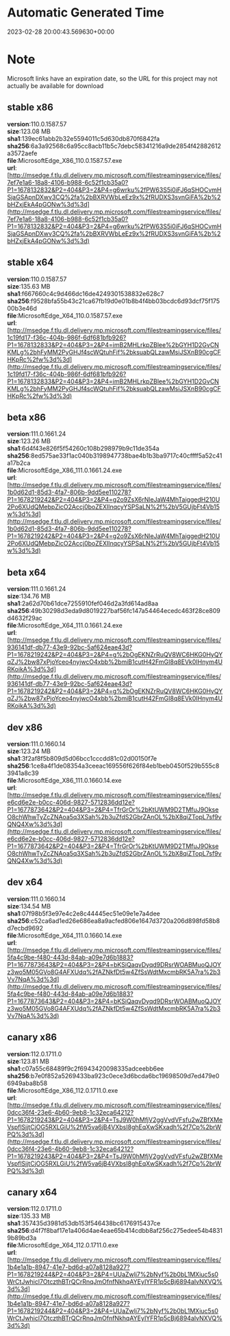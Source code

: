 # Automatic Generated Time
2023-02-28 20:00:43.569630+00:00

# Note
Microsoft links have an expiration date, so the URL for this project may not actually be available for download

## stable x86
**version**:110.0.1587.57  
**size**:123.08 MB  
**sha1**:139ec61abb2b32e5594011c5d630db870f6842fa  
**sha256**:6a3a92568c6a95cc8acb11b5c7debc58341216a9de2854f42882612a3572aefe  
**file**:MicrosoftEdge_X86_110.0.1587.57.exe  
**url**:[http://msedge.f.tlu.dl.delivery.mp.microsoft.com/filestreamingservice/files/7ef7e1a6-18a8-4106-b988-6c52f1cb35a0?P1=1678132832&P2=404&P3=2&P4=g6wrku%2fPW63S5i0iFJ6qSHOCvmHSjaGSApnDXwv3CQ%2fa%2bBXRVWbLeEz9x%2fRUDXS3svnGiFA%2b%2bHZxjEkA4pGONw%3d%3d](http://msedge.f.tlu.dl.delivery.mp.microsoft.com/filestreamingservice/files/7ef7e1a6-18a8-4106-b988-6c52f1cb35a0?P1=1678132832&P2=404&P3=2&P4=g6wrku%2fPW63S5i0iFJ6qSHOCvmHSjaGSApnDXwv3CQ%2fa%2bBXRVWbLeEz9x%2fRUDXS3svnGiFA%2b%2bHZxjEkA4pGONw%3d%3d)  

## stable x64
**version**:110.0.1587.57  
**size**:135.63 MB  
**sha1**:f667660c4c9d466dc16de4249301538832e628c7  
**sha256**:f9528bfa55b43c21ca67fb19d0e01b8b4f4bb03bcdc6d93dcf75f17500b3e46d  
**file**:MicrosoftEdge_X64_110.0.1587.57.exe  
**url**:[http://msedge.f.tlu.dl.delivery.mp.microsoft.com/filestreamingservice/files/1c19fd17-f36c-404b-986f-6df681bfb926?P1=1678132833&P2=404&P3=2&P4=imB2MHLrkpZBlee%2bGYH1D2GvCNKMLg%2bhFyMM2PyGHJf4scWQtuhFif%2bksuabQLzawMsiJSXnB90cgCFHKpRc%2fw%3d%3d](http://msedge.f.tlu.dl.delivery.mp.microsoft.com/filestreamingservice/files/1c19fd17-f36c-404b-986f-6df681bfb926?P1=1678132833&P2=404&P3=2&P4=imB2MHLrkpZBlee%2bGYH1D2GvCNKMLg%2bhFyMM2PyGHJf4scWQtuhFif%2bksuabQLzawMsiJSXnB90cgCFHKpRc%2fw%3d%3d)  

## beta x86
**version**:111.0.1661.24  
**size**:123.26 MB  
**sha1**:6d4f43e826f5f54260c108b298979b9c11de354a  
**sha256**:8ed575ae33f1ac040b3198947738bae4b1b3ba9717c40cffff5a52c41a17b2ca  
**file**:MicrosoftEdge_X86_111.0.1661.24.exe  
**url**:[http://msedge.f.tlu.dl.delivery.mp.microsoft.com/filestreamingservice/files/1b0d62d1-85d3-4fa7-806b-9dd5ee110278?P1=1678219242&P2=404&P3=2&P4=g2o9ZsX6rNleJaW4MhTaiggedH210U2Po6XUdQMebpZicO2Accj0boZEXIlnqcyYSPSaLN%2f%2bV5GUjbFt4Vb15w%3d%3d](http://msedge.f.tlu.dl.delivery.mp.microsoft.com/filestreamingservice/files/1b0d62d1-85d3-4fa7-806b-9dd5ee110278?P1=1678219242&P2=404&P3=2&P4=g2o9ZsX6rNleJaW4MhTaiggedH210U2Po6XUdQMebpZicO2Accj0boZEXIlnqcyYSPSaLN%2f%2bV5GUjbFt4Vb15w%3d%3d)  

## beta x64
**version**:111.0.1661.24  
**size**:134.76 MB  
**sha1**:2a62d70b61dce7255910fef046d2a3fd614ad8aa  
**sha256**:49b30298d3eda9d8019227baf56fc147a54464ecedc463f28ce809d4632f29ac  
**file**:MicrosoftEdge_X64_111.0.1661.24.exe  
**url**:[http://msedge.f.tlu.dl.delivery.mp.microsoft.com/filestreamingservice/files/936141df-db77-43e9-92bc-5af624eae43d?P1=1678219242&P2=404&P3=2&P4=g%2bOgEKNZrRuQV8WC6HKG0HyQYqZJ%2bw87xPjoYceo4nyjwcO4xbb%2bmiB1cutH42FmGI8q8EVk0IHnym4URKoikA%3d%3d](http://msedge.f.tlu.dl.delivery.mp.microsoft.com/filestreamingservice/files/936141df-db77-43e9-92bc-5af624eae43d?P1=1678219242&P2=404&P3=2&P4=g%2bOgEKNZrRuQV8WC6HKG0HyQYqZJ%2bw87xPjoYceo4nyjwcO4xbb%2bmiB1cutH42FmGI8q8EVk0IHnym4URKoikA%3d%3d)  

## dev x86
**version**:111.0.1660.14  
**size**:123.24 MB  
**sha1**:3f2af8f5b809d5d06bcc1cccdd81c02d00150f7e  
**sha256**:1ce8a4f1de08354a3ceeac169556f626f84eb1beb0450f529b555c83941a8c39  
**file**:MicrosoftEdge_X86_111.0.1660.14.exe  
**url**:[http://msedge.f.tlu.dl.delivery.mp.microsoft.com/filestreamingservice/files/e6cd6e2e-b0cc-406d-9827-5712836dd12e?P1=1677873642&P2=404&P3=2&P4=TfrGrOr%2bKtUWM9D2TMfuJ9OkseO8chWhwTyZcZNAoa5q3XSah%2b3uZfdS2GbrZAnOL%2bX8qiZTopL7sf9vQNQ4Xw%3d%3d](http://msedge.f.tlu.dl.delivery.mp.microsoft.com/filestreamingservice/files/e6cd6e2e-b0cc-406d-9827-5712836dd12e?P1=1677873642&P2=404&P3=2&P4=TfrGrOr%2bKtUWM9D2TMfuJ9OkseO8chWhwTyZcZNAoa5q3XSah%2b3uZfdS2GbrZAnOL%2bX8qiZTopL7sf9vQNQ4Xw%3d%3d)  

## dev x64
**version**:111.0.1660.14  
**size**:134.54 MB  
**sha1**:07f98b5f3e97e4c2e8c44445ec51e09e1e7a4dee  
**sha256**:c52ca6ad1ed26e686ea8a9acfed806e1647d3720a206d898fd58b8d7ecbd9692  
**file**:MicrosoftEdge_X64_111.0.1660.14.exe  
**url**:[http://msedge.f.tlu.dl.delivery.mp.microsoft.com/filestreamingservice/files/5fa4c9be-f480-443d-84ab-a09e7d6b1883?P1=1677873643&P2=404&P3=2&P4=bKSiQaqvDyqd9DRsrWOABMuoQJOYz3wo5M05GVo8G4AFXUdq%2fAZNkfDt5w4ZfSsWdtMxcmbRK5A7ra%2b3Vv7NqA%3d%3d](http://msedge.f.tlu.dl.delivery.mp.microsoft.com/filestreamingservice/files/5fa4c9be-f480-443d-84ab-a09e7d6b1883?P1=1677873643&P2=404&P3=2&P4=bKSiQaqvDyqd9DRsrWOABMuoQJOYz3wo5M05GVo8G4AFXUdq%2fAZNkfDt5w4ZfSsWdtMxcmbRK5A7ra%2b3Vv7NqA%3d%3d)  

## canary x86
**version**:112.0.1711.0  
**size**:123.81 MB  
**sha1**:c07a55c68489f9c2f6943420098335adceebb6ee  
**sha256**:b7e0f852a5269433ba923c0ece3d6bcda6bc19698509d7ed479e06949aba8b58  
**file**:MicrosoftEdge_X86_112.0.1711.0.exe  
**url**:[http://msedge.f.tlu.dl.delivery.mp.microsoft.com/filestreamingservice/files/0dcc36f4-23e6-4b60-9eb8-1c32eca64212?P1=1678219243&P2=404&P3=2&P4=TsJ9W0hMfjV2ggVvdVFsfu2wZBfXMeVspflSjjtCjOG5RXLGiU%2fW5va6jB4VXbsI8ghEqXwSKxadh%2f7Cp%2brWPQ%3d%3d](http://msedge.f.tlu.dl.delivery.mp.microsoft.com/filestreamingservice/files/0dcc36f4-23e6-4b60-9eb8-1c32eca64212?P1=1678219243&P2=404&P3=2&P4=TsJ9W0hMfjV2ggVvdVFsfu2wZBfXMeVspflSjjtCjOG5RXLGiU%2fW5va6jB4VXbsI8ghEqXwSKxadh%2f7Cp%2brWPQ%3d%3d)  

## canary x64
**version**:112.0.1711.0  
**size**:135.33 MB  
**sha1**:357435d3981d53db153f546438bc6176915437ce  
**sha256**:d4f7f8baf17e1a406d4ae4eae65b414cdbb8af256c275edee54b48319b89bd3a  
**file**:MicrosoftEdge_X64_112.0.1711.0.exe  
**url**:[http://msedge.f.tlu.dl.delivery.mp.microsoft.com/filestreamingservice/files/1b4e1a1b-8947-41e7-bd6d-a07a8128a927?P1=1678219244&P2=404&P3=2&P4=UUaZwlj7%2bNyf%2b0bL1MXiuc5s0WrCtJwhicl7OtczthBTrQCrRnqJmOfnfNkhqAYEyIYFR1p5cBj6894aIvNXVQ%3d%3d](http://msedge.f.tlu.dl.delivery.mp.microsoft.com/filestreamingservice/files/1b4e1a1b-8947-41e7-bd6d-a07a8128a927?P1=1678219244&P2=404&P3=2&P4=UUaZwlj7%2bNyf%2b0bL1MXiuc5s0WrCtJwhicl7OtczthBTrQCrRnqJmOfnfNkhqAYEyIYFR1p5cBj6894aIvNXVQ%3d%3d)  

